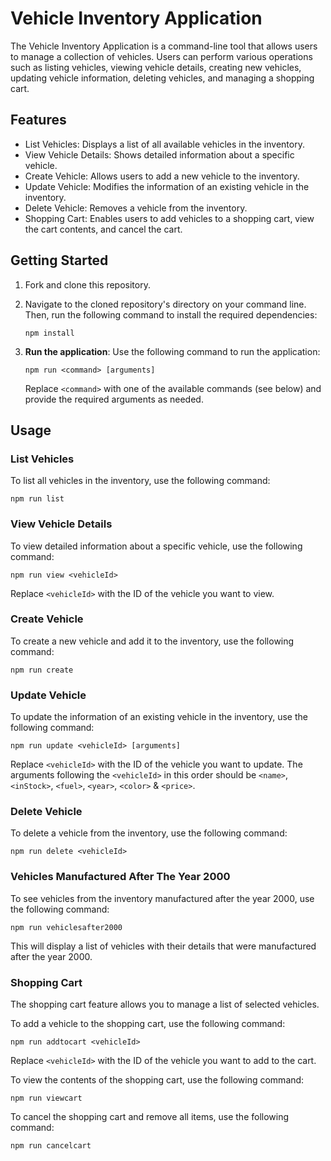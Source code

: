 # Vehicle Inventory Application

The Vehicle Inventory Application is a command-line tool that allows users to manage a collection of vehicles. Users can perform various operations such as listing vehicles, viewing vehicle details, creating new vehicles, updating vehicle information, deleting vehicles, and managing a shopping cart.

## Features

- List Vehicles: Displays a list of all available vehicles in the inventory.
- View Vehicle Details: Shows detailed information about a specific vehicle.
- Create Vehicle: Allows users to add a new vehicle to the inventory.
- Update Vehicle: Modifies the information of an existing vehicle in the inventory.
- Delete Vehicle: Removes a vehicle from the inventory.
- Shopping Cart: Enables users to add vehicles to a shopping cart, view the cart contents, and cancel the cart.

## Getting Started

1. Fork and clone this repository.

2. Navigate to the cloned repository's directory on your command line. Then, run the following command to install the required dependencies:

   ```
   npm install
   ```

3. **Run the application**: Use the following command to run the application:

   ```
   npm run <command> [arguments]
   ```

   Replace `<command>` with one of the available commands (see below) and provide the required arguments as needed.

## Usage

### List Vehicles

To list all vehicles in the inventory, use the following command:

```
npm run list
```

### View Vehicle Details

To view detailed information about a specific vehicle, use the following command:

```
npm run view <vehicleId>
```

Replace `<vehicleId>` with the ID of the vehicle you want to view.

### Create Vehicle

To create a new vehicle and add it to the inventory, use the following command:

```
npm run create
```

### Update Vehicle

To update the information of an existing vehicle in the inventory, use the following command:

```
npm run update <vehicleId> [arguments]
```

Replace `<vehicleId>` with the ID of the vehicle you want to update. The arguments following the `<vehicleId>` in this order should be `<name>`, `<inStock>`, `<fuel>`, `<year>`, `<color>` & `<price>`.

### Delete Vehicle

To delete a vehicle from the inventory, use the following command:

```
npm run delete <vehicleId>
```

### Vehicles Manufactured After The Year 2000

To see vehicles from the inventory manufactured after the year 2000, use the following command:

```
npm run vehiclesafter2000
```

This will display a list of vehicles with their details that were manufactured after the year 2000.

### Shopping Cart

The shopping cart feature allows you to manage a list of selected vehicles.

To add a vehicle to the shopping cart, use the following command:

```
npm run addtocart <vehicleId>
```

Replace `<vehicleId>` with the ID of the vehicle you want to add to the cart.

To view the contents of the shopping cart, use the following command:

```
npm run viewcart
```

To cancel the shopping cart and remove all items, use the following command:

```
npm run cancelcart
```